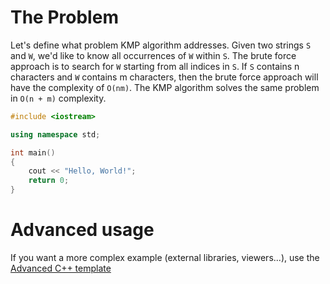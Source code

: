 # The Problem

Let's define what problem KMP algorithm addresses. Given two strings `S` and `W`, we'd like to know all occurrences of `W` within `S`. The brute force approach is to search for `W` starting from all indices in `S`. If `S` contains n characters and `W` contains m characters, then the brute force approach will have the complexity of `O(nm)`. The KMP algorithm solves the same problem in `O(n + m)` complexity.

```C++ runnable
#include <iostream>

using namespace std;

int main() 
{
    cout << "Hello, World!";
    return 0;
}
```

# Advanced usage

If you want a more complex example (external libraries, viewers...), use the [Advanced C++ template](https://tech.io/select-repo/598)
